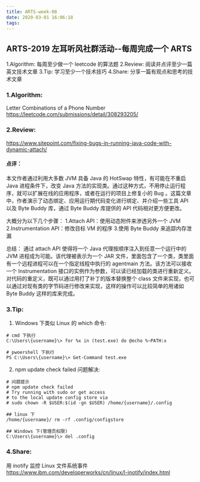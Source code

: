 ```yaml
---
title: ARTS-week-08
date: 2020-03-01 16:06:18
tags:
---
```


## ARTS-2019 左耳听风社群活动--每周完成一个 ARTS
1.Algorithm: 每周至少做一个 leetcode 的算法题
2.Review: 阅读并点评至少一篇英文技术文章
3.Tip: 学习至少一个技术技巧
4.Share: 分享一篇有观点和思考的技术文章

### 1.Algorithm:

Letter Combinations of a Phone Number https://leetcode.com/submissions/detail/308293205/

### 2.Review:

https://www.sitepoint.com/fixing-bugs-in-running-java-code-with-dynamic-attach/

#### 点评：

本文作者通过利用大多数 JVM 具备 Java 的 HotSwap 特性，有可能在不重启 Java 进程条件下，改变 Java 方法的实现类。通过这种方式，不用停止运行程序，就可以扩展在线的应用程序，或者在运行的项目上修复小的 Bug 。这篇文章中，作者演示了动态绑定、应用运行期代码变化进行绑定、并介绍一些工具 API 以及 Byte Buddy 库，通过 Byte Buddy 库提供的 API 代码相对更方便更改。

大概分为以下几个步骤：
1.Attach API：使用动态附件来渗透另外一个 JVM
2.Instrumentation API：修改目标 VM 的程序
3.使用 Byte Buddy 来追踪内存泄漏

总结：
通过 attach API 使得将一个 Java 代理按顺序注入到任意一个运行中的 JVM 进程成为可能。该代理被表示为一个 JAR 文件，里面包含了一个类，类里面有一个远程进程可以在一个指定线程中执行的 agentmain 方法。该方法可以接收一个 Instrumentation 接口的实例作为参数，可以读已经加载的类进行重新定义。对代码的重定义，既可以通过用打了补丁的版本替换整个 class 文件来实现，也可以通过对现有类的字节码进行修改来实现，这样的操作可以比较简单的用诸如 Byte Buddy 这样的库来完成。

### 3.Tip:

1. Windows 下类似 Linux 的 which 命令:
``` shell
# cmd 下执行
C:\Users\{username}\> for %x in (test.exe) do @echo %~PATH:x

# pwoershell 下执行
PS C:\Users\{username}\> Get-Command test.exe
```

2. npm update check failed 问题解决:
``` shell
# 问题提示
# npm update check failed
# Try running with sudo or get access
# to the local update config store via
# sudo chown -R $USER:$(id -gn $USER) /home/{username}/.config

## linux 下
/home/{username}/ rm -rf .config/configstore

## Windows 下(管理员权限)
C:\Users\{username}\> del .config

```

### 4.Share:

用 inotify 监控 Linux 文件系统事件
https://www.ibm.com/developerworks/cn/linux/l-inotify/index.html
